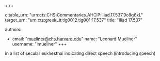 +++


citable_urn: "urn:cts:CHS:Commentaries.AHCIP:Iliad.17.537.9o8g6xL"
target_urn: "urn:cts:greekLit:tlg0012.tlg001:17.537"
title: "Iliad 17.537"

authors:
- email: "muellner@chs.harvard.edu"
  name: "Leonard Muellner"
  username: "lmuellner"
+++

<p>in a list of secular eukhesthai indicating direct speech (introducing speech)</p>